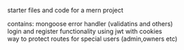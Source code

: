 starter files and code for a mern project

contains:
	mongoose error handler (validatins and others) <br/>
	login and register functionality using jwt with cookies <br/>
	way to protect routes for special users (admin,owners etc) <br/>
  
